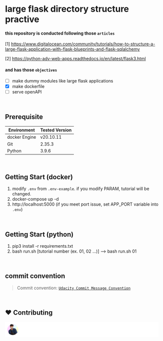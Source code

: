 # large flask directory structure practive

#### this repository is conducted following those `articles`

[1] https://www.digitalocean.com/community/tutorials/how-to-structure-a-large-flask-application-with-flask-blueprints-and-flask-sqlalchemy

[2] https://python-adv-web-apps.readthedocs.io/en/latest/flask3.html

#### and has those `objectives`

- [ ] make dummy modules like large flask applications
- [x] make dockerfile
- [ ] serve openAPI

<br>

## Prerequisite

| Environment   | Tested Version |
| ------------- | -------------- |
| docker Engine | v20.10.11      |
| Git           | 2.35.3         |
| Python        | 3.9.6          |

<br>

## Getting Start (docker)

1. modify `.env` from `.env-example`. if you modify PARAM, tutorial will be changed.
2. docker-compose up -d
3. http://localhost:5000 (if you meet port issue, set APP_PORT variable into `.env`)

<br>

## Getting Start (python)

1. pip3 install -r requirements.txt
1. bash run.sh [tutorial number (ex. 01, 02 ...)]
   --> bash run.sh 01

<br>

## commit convention

> Commit convention: [`Udacity Commit Message Convention`](https://udacity.github.io/git-styleguide/)

<br>

## ❤️ Contributing

[![](/CONTRIBUTORS.svg)](https://github.com/PresentJay/large-flask-directory-structure-practice/graphs/contributors)
